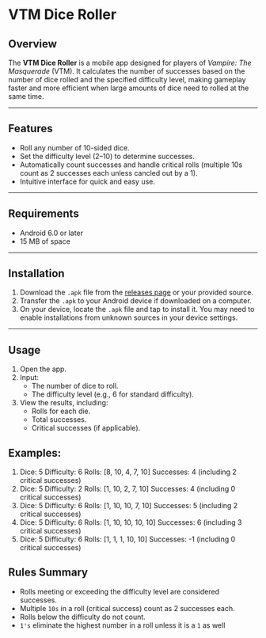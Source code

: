 # VTM Dice Roller

## Overview

The **VTM Dice Roller** is a mobile app designed for players of *Vampire: The Masquerade* (VTM). It calculates the number of successes based on the number of dice rolled and the specified difficulty level, making gameplay faster and more efficient when large amounts of dice need to rolled at the same time.

---

## Features

- Roll any number of 10-sided dice.
- Set the difficulty level (2–10) to determine successes.
- Automatically count successes and handle critical rolls (multiple 10s count as 2 successes each unless cancled out by a 1).
- Intuitive interface for quick and easy use.

---

## Requirements

- Android 6.0 or later
- 15 MB of space

---

## Installation

1. Download the `.apk` file from the [releases page](#) or your provided source.
2. Transfer the `.apk` to your Android device if downloaded on a computer.
3. On your device, locate the `.apk` file and tap to install it. You may need to enable installations from unknown sources in your device settings.

---

## Usage

1. Open the app.
2. Input:
   - The number of dice to roll.
   - The difficulty level (e.g., 6 for standard difficulty).
3. View the results, including:
   - Rolls for each die.
   - Total successes.
   - Critical successes (if applicable).

## Examples:
1. Dice: 5 Difficulty: 6 Rolls: [8, 10, 4, 7, 10] Successes: 4 (including 2 critical successes)
2. Dice: 5 Difficulty: 2 Rolls: [1, 10, 2, 7, 10] Successes: 4 (including 0 critical successes)
3. Dice: 5 Difficulty: 6 Rolls: [1, 10, 10, 7, 10] Successes: 5 (including 2 critical successes)
4. Dice: 5 Difficulty: 6 Rolls: [1, 10, 10, 10, 10] Successes: 6 (including 3 critical successes)
5. Dice: 5 Difficulty: 6 Rolls: [1, 1, 1, 10, 10] Successes: -1 (including 0 critical successes)

## Rules Summary
- Rolls meeting or exceeding the difficulty level are considered successes.
- Multiple `10s` in a roll (critical success) count as 2 successes each.
- Rolls below the difficulty do not count.
- `1's` eliminate the highest number in a roll unless it is a `1` as well
